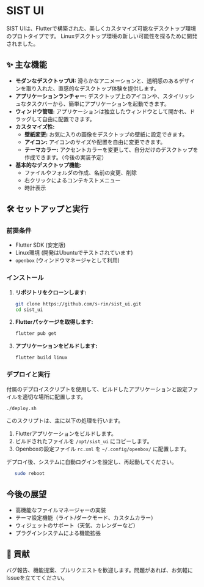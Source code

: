 # SIST UI

SIST UIは、Flutterで構築された、美しくカスタマイズ可能なデスクトップ環境のプロトタイプです。
Linuxデスクトップ環境の新しい可能性を探るために開発されました。

## ✨ 主な機能

- **モダンなデスクトップUI:** 滑らかなアニメーションと、透明感のあるデザインを取り入れた、直感的なデスクトップ体験を提供します。
- **アプリケーションランチャー:** デスクトップ上のアイコンや、スタイリッシュなタスクバーから、簡単にアプリケーションを起動できます。
- **ウィンドウ管理:** アプリケーションは独立したウィンドウとして開かれ、ドラッグして自由に配置できます。
- **カスタマイズ性:**
    - **壁紙変更:** お気に入りの画像をデスクトップの壁紙に設定できます。
    - **アイコン:** アイコンのサイズや配置を自由に変更できます。
    - **テーマカラー:** アクセントカラーを変更して、自分だけのデスクトップを作成できます。（今後の実装予定）
- **基本的なデスクトップ機能:**
    - ファイルやフォルダの作成、名前の変更、削除
    - 右クリックによるコンテキストメニュー
    - 時計表示

## 🛠️ セットアップと実行

### 前提条件

- Flutter SDK (安定版)
- Linux環境 (開発はUbuntuでテストされています)
- `openbox` (ウィンドウマネージャとして利用)

### インストール

1. **リポジトリをクローンします:**
   ```bash
   git clone https://github.com/s-rin/sist_ui.git
   cd sist_ui
   ```

2. **Flutterパッケージを取得します:**
   ```bash
   flutter pub get
   ```

3. **アプリケーションをビルドします:**
   ```bash
   flutter build linux
   ```

### デプロイと実行

付属のデプロイスクリプトを使用して、ビルドしたアプリケーションと設定ファイルを適切な場所に配置します。

```bash
./deploy.sh
```

このスクリプトは、主に以下の処理を行います。

1. Flutterアプリケーションをビルドします。
2. ビルドされたファイルを `/opt/sist_ui` にコピーします。
3. Openboxの設定ファイル `rc.xml` を `~/.config/openbox/` に配置します。

デプロイ後、システムに自動ログインを設定し、再起動してください。

```bash
   sudo reboot
   ```

## 今後の展望

- 高機能なファイルマネージャーの実装
- テーマ設定機能（ライト/ダークモード、カスタムカラー）
- ウィジェットのサポート（天気、カレンダーなど）
- プラグインシステムによる機能拡張

## 🙏 貢献

バグ報告、機能提案、プルリクエストを歓迎します。問題があれば、お気軽にIssueを立ててください。